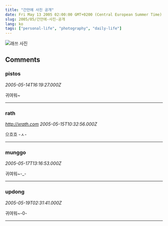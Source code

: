 ```yaml
---
title: "간만에 사진 공개"
date: Fri May 13 2005 02:00:00 GMT+0200 (Central European Summer Time)
slug: 2005/05/간만에-사진-공개
lang: ko
tags: ["personal-life", "photography", "daily-life"]
---
```


![래쓰 사진](/img/050505-0008.jpg)

## Comments

### pistos
*2005-05-14T16:19:27.000Z*

귀여워~

---

### rath
*http://xrath.com*
*2005-05-15T10:32:56.000Z*

으흐흐 -ㅅ-

---

### munggo
*2005-05-17T13:16:53.000Z*

귀여워~-_-

---

### updong
*2005-05-19T02:31:41.000Z*

귀여워~-0-

---
